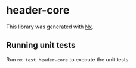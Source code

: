 # header-core

This library was generated with [Nx](https://nx.dev).

## Running unit tests

Run `nx test header-core` to execute the unit tests.
